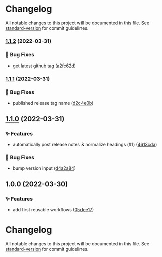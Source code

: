 # Changelog

All notable changes to this project will be documented in this file. See [standard-version](https://github.com/conventional-changelog/standard-version) for commit guidelines.

### [1.1.2](https://github.com/KL-Engineering/github-action-workflows/branches/compare/v1.1.2%0Dv1.1.1) (2022-03-31)


### 🐛 Bug Fixes

* get latest github tag ([a2fc62d](https://github.com/KL-Engineering/github-action-workflows/commits/a2fc62d577886f290b78c4650873111b28191e2f))

### [1.1.1](https://github.com/KL-Engineering/github-action-workflows/branches/compare/v1.1.1%0Dv1.1.0) (2022-03-31)


### 🐛 Bug Fixes

* published release tag name ([d2c4e0b](https://github.com/KL-Engineering/github-action-workflows/commits/d2c4e0bbbd298952141618450c6d68b3e21894a8))

## [1.1.0](https://github.com/KL-Engineering/github-action-workflows/branches/compare/v1.1.0%0Dv1.0.0) (2022-03-31)


### ✨ Features

* automatically post release notes & normalize headings (#1) ([4613cda](https://github.com/KL-Engineering/github-action-workflows/commits/4613cda40e717d35557b4c0bfcd9e0b632fbdcef))


### 🐛 Bug Fixes

* bump version input ([d4a2a84](https://github.com/KL-Engineering/github-action-workflows/commits/d4a2a846b7894b264f34e31031e8814d4342a020))

## 1.0.0 (2022-03-30)


### ✨ Features

* add first reusable workflows ([05dee17](https://github.com/KL-Engineering/github-action-workflows/commits/05dee17313ee0436a8e3ae2041ba8d620fc515da))

# Changelog

All notable changes to this project will be documented in this file. See [standard-version](https://github.com/conventional-changelog/standard-version) for commit guidelines.
